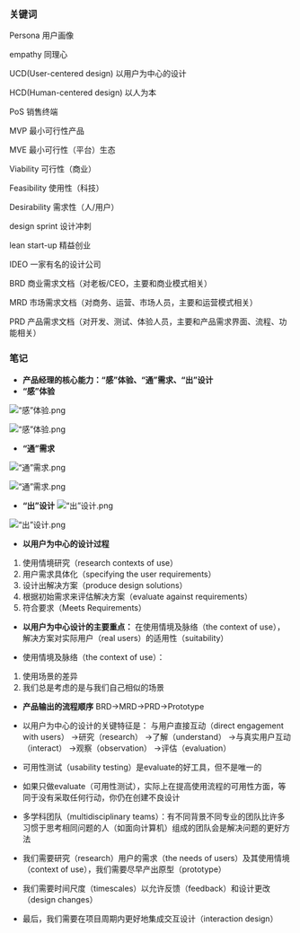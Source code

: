 ### 关键词
Persona 用户画像

empathy 同理心

UCD(User-centered design) 以用户为中心的设计

HCD(Human-centered design) 以人为本

PoS 销售终端

MVP 最小可行性产品

MVE 最小可行性（平台）生态

Viability 可行性（商业）

Feasibility 使用性（科技）

Desirability 需求性（人/用户）

design sprint 设计冲刺

lean start-up 精益创业

IDEO 一家有名的设计公司

BRD 商业需求文档（对老板/CEO，主要和商业模式相关）

MRD 市场需求文档（对商务、运营、市场人员，主要和运营模式相关）

PRD 产品需求文档（对开发、测试、体验人员，主要和产品需求界面、流程、功能相关）

### 笔记

- **产品经理的核心能力：“感”体验、“通”需求、“出”设计**
- **“感”体验**

![“感”体验.png](https://upload-images.jianshu.io/upload_images/9400767-d79d7de5d0e3f78c.png?imageMogr2/auto-orient/strip%7CimageView2/2/w/1240)

![“感”体验.png](https://upload-images.jianshu.io/upload_images/9400767-bf6ebab5a734889c.png?imageMogr2/auto-orient/strip%7CimageView2/2/w/1240)

- **“通”需求**

![“通”需求.png](https://upload-images.jianshu.io/upload_images/9400767-40bde20935ffcb09.png?imageMogr2/auto-orient/strip%7CimageView2/2/w/1240)

![“通”需求.png](https://upload-images.jianshu.io/upload_images/9400767-a1a6f27c14556d36.png?imageMogr2/auto-orient/strip%7CimageView2/2/w/1240)

- **“出”设计**
![“出”设计.png](https://upload-images.jianshu.io/upload_images/9400767-a6f3c8267ecf6048.png?imageMogr2/auto-orient/strip%7CimageView2/2/w/1240)

![“出”设计.png](https://upload-images.jianshu.io/upload_images/9400767-1fd80c92ddbbe836.png?imageMogr2/auto-orient/strip%7CimageView2/2/w/1240)

- **以用户为中心的设计过程**
1. 使用情境研究（research contexts of use）
2. 用户需求具体化（specifying the user requirements）
3. 设计出解决方案（produce design solutions）
4. 根据初始需求来评估解决方案（evaluate against requirements）
5. 符合要求（Meets Requirements）

- **以用户为中心设计的主要重点：**
在使用情境及脉络（the context of use），解决方案对实际用户（real users）的适用性（suitability）

- 使用情境及脉络（the context of use）：

1. 使用场景的差异
2. 我们总是考虑的是与我们自己相似的场景

- **产品输出的流程顺序**
BRD→MRD→PRD→Prototype

- 以用户为中心的设计的关键特征是：
与用户直接互动（direct engagement with users）
→研究（research）
→了解（understand）
→与真实用户互动（interact）
→观察（observation）
→评估（evaluation）

- 可用性测试（usability testing）是evaluate的好工具，但不是唯一的

- 如果只做evaluate（可用性测试），实际上在提高使用流程的可用性方面，等同于没有采取任何行动，你仍在创建不良设计

- 多学科团队（multidisciplinary teams）：有不同背景不同专业的团队比许多习惯于思考相同问题的人（如面向计算机）组成的团队会是解决问题的更好方法

- 我们需要研究（research）用户的需求（the needs of users）及其使用情境（context of use），我们需要尽早产出原型（prototype）

- 我们需要时间尺度（timescales）以允许反馈（feedback）和设计更改（design changes）

- 最后，我们需要在项目周期内更好地集成交互设计（interaction design）






